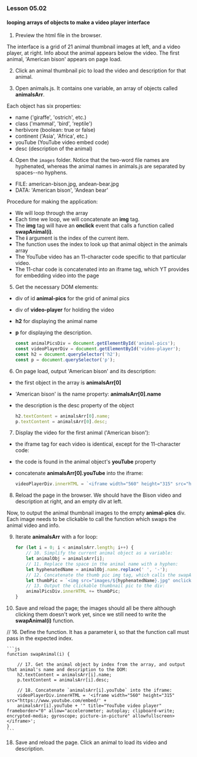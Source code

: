 ### Lesson 05.02

#### looping arrays of objects to make a video player interface
  
1. Preview the html file in the browser.

The interface is a grid of 21 animal thumbnail images at left, and a video player, at right. Info about the animal appears below the video. The first animal, 'American bison' appears on page load.

2. Click an animal thumbnail pic to load the video and description for that animal. 

3. Open animals.js. It contains one variable, an array of objects called **animalsArr**. 

Each object has six properties:
- name ('giraffe', 'ostrich', etc.) 
- class ('mammal', 'bird', 'reptile') 
- herbivore (boolean: true or false)
- continent ('Asia', 'Africa', etc.)
- youTube (YouTube video embed code) 
- desc (description of the animal)

4. Open the `images` folder. Notice that the two-word file names are hyphenated, whereas the animal names in animals.js are separated by spaces--no hyphens.

- FILE: american-bison.jpg, andean-bear.jpg
- DATA: 'American bison', 'Andean bear'

Procedure for making the application:

- We will loop through the array
- Each time we loop, we will concatenate an **img** tag.
- The **img** tag will have an **onclick** event that calls a function called **swapAnimal(i)**.
- The **i** argument is the index of the current item.
- The function uses the index to look up that animal object in the animals array
- The YouTube video has an 11-character code specific to that particular video.
- The 11-char code is concatenated into an iframe tag, which YT provides for embedding video into the page

5. Get the necessary DOM elements:
- div of id **animal-pics** for the grid of animal pics
- div of **video-player** for holding the video
- **h2** for displaying the animal name
- **p** for displaying the description.

    ```js
    const animalPicsDiv = document.getElementById('animal-pics');
    const videoPlayerDiv = document.getElementById('video-player');
    const h2 = document.querySelector('h2');
    const p = document.querySelector('p');
    ```

6. On page load, output 'American bison' and its description:

- the first object in the array is **animalsArr[0]**
- 'American bison' is the name property: **animalsArr[0].name**
- the description is the desc property of the object

    ```js
    h2.textContent = animalsArr[0].name;
    p.textContent = animalsArr[0].desc; 
    ```

7. Display the video for the first animal ('American bison'): 

- the iframe tag for each video is identical, except for the 11-character code:
- the code is found in the animal object's **youTube** property 
- concatenate **animalsArr[0].youTube** into the iframe:

    ```js
    videoPlayerDiv.innerHTML = `<iframe width="560" height="315" src="https://www.youtube.com/embed/${animalsArr[0].youTube}" title="YouTube video player" frameborder="0" allow="accelerometer; autoplay clipboard-write; encrypted-media; gyroscope; picture-in-picture" allowfullscreen></iframe>`;
    ```

8. Reload the page in the browser. We should have the Bison video and description at right, and an empty div at left.

Now, to output the animal thumbnail images to the empty **animal-pics** div. Each image needs to be clickable to call the function which swaps the animal video and info.

9. Iterate **animalsArr** with a for loop:

    ```js
    for (let i = 0; i < animalsArr.length; i++) {
        // 10. Simplify the current animal object as a variable:
        let animalObj = animalsArr[i];
        // 11. Replace the space in the animal name with a hyphen:
        let hyphenatedName = animalObj.name.replace(' ', '-');
        // 12. Concatenate the thumb pic img tag, which calls the swapAnimals function on click. Pass in the index, so that the function knows which animal pic is calling it:
        let thumbPic = `<img src="images/${hyphenatedName}.jpg" onclick="swapAnimal(${i})">`;
        // 13. Output the clickable thumbnail pic to the div:
        animalPicsDiv.innerHTML += thumbPic;
    }
    ```

15. Save and reload the page; the images should all be there although clicking them doesn't work yet, since we still need to write the **swapAnimal(i)** function.

// 16. Define the function. It has a parameter **i**, so that the function call must pass in the expected index.

    ```js
    function swapAnimal(i) {

        // 17. Get the animal object by index from the array, and output that animal's name and description to the DOM:
        h2.textContent = animalsArr[i].name; 
        p.textContent = animalsArr[i].desc; 

        // 18. Concatenate `animalsArr[i].youTube` into the iframe:
        videoPlayerDiv.innerHTML = '<iframe width="560" height="315" src="https://www.youtube.com/embed/' + 
        animalsArr[i].youTube + '" title="YouTube video player" frameborder="0" allow="accelerometer; autoplay; clipboard-write; encrypted-media; gyroscope; picture-in-picture" allowfullscreen></iframe>';
    }
    ```

18. Save and reload the page. Click an animal to load its video and description.